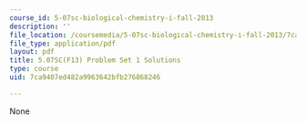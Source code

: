 ```yaml
---
course_id: 5-07sc-biological-chemistry-i-fall-2013
description: ''
file_location: /coursemedia/5-07sc-biological-chemistry-i-fall-2013/7ca9407ed482a9963642bfb276868246_MIT5_07SCF13_Pset1_soln.pdf
file_type: application/pdf
layout: pdf
title: 5.07SC(F13) Problem Set 1 Solutions
type: course
uid: 7ca9407ed482a9963642bfb276868246

---
```

None